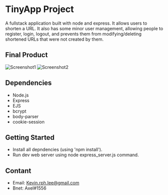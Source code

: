 # TinyApp Project

A fullstack application built with node and express. It allows users to shorten a URL. It also has some minor user management, allowing people to register, login, logout, and prevents them from modifying/deleting shortened URLs that were not created by them.

## Final Product

![Screenshot1](https://raw.github.com/kevin-rph-lee/TinyApp/Screenshot.PNG)
![Screenshot2](https://raw.github.com/kevin-rph-lee/TinyApp/Screenshot2.PNG)

## Dependencies
- Node.js
- Express
- EJS
- bcrypt
- body-parser
- cookie-session

## Getting Started

- Install all depndencies (using 'npm install').
- Run dev web server using node express_server.js command.

## Contant

- Email: Kevin.rph.lee@gmail.com
- Bnet: Axel#1556